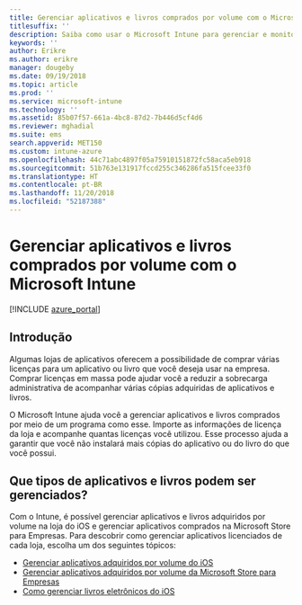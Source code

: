 ```yaml
---
title: Gerenciar aplicativos e livros comprados por volume com o Microsoft Intune
titlesuffix: ''
description: Saiba como usar o Microsoft Intune para gerenciar e monitorar o uso de aplicativos e livros comprados por volume em lojas."
keywords: ''
author: Erikre
ms.author: erikre
manager: dougeby
ms.date: 09/19/2018
ms.topic: article
ms.prod: ''
ms.service: microsoft-intune
ms.technology: ''
ms.assetid: 85b07f57-661a-4bc8-87d2-7b446d5cf4d6
ms.reviewer: mghadial
ms.suite: ems
search.appverid: MET150
ms.custom: intune-azure
ms.openlocfilehash: 44c71abc4897f05a75910151872fc58aca5eb918
ms.sourcegitcommit: 51b763e131917fccd255c346286fa515fcee33f0
ms.translationtype: HT
ms.contentlocale: pt-BR
ms.lasthandoff: 11/20/2018
ms.locfileid: "52187388"
---
```

# <a name="manage-volume-purchased-apps-and-books-with-microsoft-intune"></a>Gerenciar aplicativos e livros comprados por volume com o Microsoft Intune

[!INCLUDE [azure_portal](./includes/azure_portal.md)]

## <a name="introduction"></a>Introdução

Algumas lojas de aplicativos oferecem a possibilidade de comprar várias licenças para um aplicativo ou livro que você deseja usar na empresa. Comprar licenças em massa pode ajudar você a reduzir a sobrecarga administrativa de acompanhar várias cópias adquiridas de aplicativos e livros.

O Microsoft Intune ajuda você a gerenciar aplicativos e livros comprados por meio de um programa como esse. Importe as informações de licença da loja e acompanhe quantas licenças você utilizou. Esse processo ajuda a garantir que você não instalará mais cópias do aplicativo ou do livro do que você possui.

## <a name="which-types-of-apps-and-books-can-you-manage"></a>Que tipos de aplicativos e livros podem ser gerenciados?

Com o Intune, é possível gerenciar aplicativos e livros adquiridos por volume na loja do iOS e gerenciar aplicativos comprados na Microsoft Store para Empresas. Para descobrir como gerenciar aplicativos licenciados de cada loja, escolha um dos seguintes tópicos:

- [Gerenciar aplicativos adquiridos por volume do iOS](vpp-apps-ios.md)
- [Gerenciar aplicativos adquiridos por volume da Microsoft Store para Empresas](windows-store-for-business.md)
- [Como gerenciar livros eletrônicos do iOS](vpp-ebooks-ios.md)
